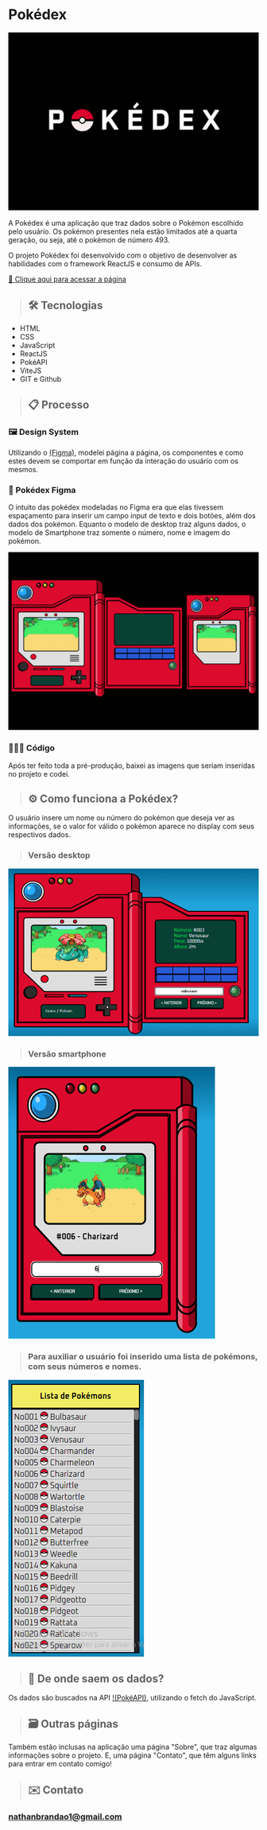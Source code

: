 # Pokédex

![preview](./readme-assets/Capa.png)

A Pokédex é uma aplicação que traz dados sobre o Pokémon escolhido pelo usuário. Os pokémon presentes nela estão limitados até a quarta geração, ou seja, até o pokémon de número 493.

O projeto Pokédex foi desenvolvido com o objetivo de desenvolver as habilidades com o framework ReactJS e consumo de APIs.

[🔗 Clique aqui para acessar a página](https://nathanmarques2001.github.io/Pokedex/)

>## 🛠 Tecnologias
- HTML
- CSS
- JavaScript
- ReactJS
- PokéAPI
- ViteJS
- GIT e Github

>## 📋 Processo  

### 🖼 Design System  
Utilizando o [(Figma)](https://www.figma.com/), modelei página a página, os componentes e como estes devem se comportar em função da interação do usuário com os mesmos. 

### 🧧 Pokédex Figma  
O intuito das pokédex modeladas no Figma era que elas tivessem espaçamento para inserir um campo input de texto e dois botões, além dos dados dos pokémon.
Equanto o modelo de desktop traz alguns dados, o modelo de Smartphone traz somente o número, nome e imagem do pokémon.

![preview](./readme-assets/Pokedex-Figma.png)

### 👨🏽‍💻 Código
Após ter feito toda a pré-produção, baixei as imagens que seriam inseridas no projeto e codei.

>## ⚙️ Como funciona a Pokédex?
O usuário insere um nome ou número do pokémon que deseja ver as informações, se o valor for válido o pokémon aparece no display com seus respectivos dados.

>### Versão desktop
![preview](./readme-assets/Dados-Desktop.PNG)

>### Versão smartphone  
![preview](./readme-assets/Dados-Smartphone.PNG)

>### Para auxiliar o usuário foi inserido uma lista de pokémons, com seus números e nomes.  
![preview](./readme-assets/Lista.PNG)

>## 📡 De onde saem os dados?
Os dados são buscados na API [!(PokéAPI)](https://pokeapi.co/), utilizando o fetch do JavaScript.

>## 🗃 Outras páginas
Também estão inclusas na aplicação uma página "Sobre", que traz algumas informações sobre o projeto. E, uma página "Contato", que têm alguns links para entrar em contato comigo!

>## ✉️ Contato

### nathanbrandao1@gmail.com
